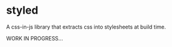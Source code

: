 # styled

A css-in-js library that extracts css into stylesheets at build time.

WORK IN PROGRESS...
